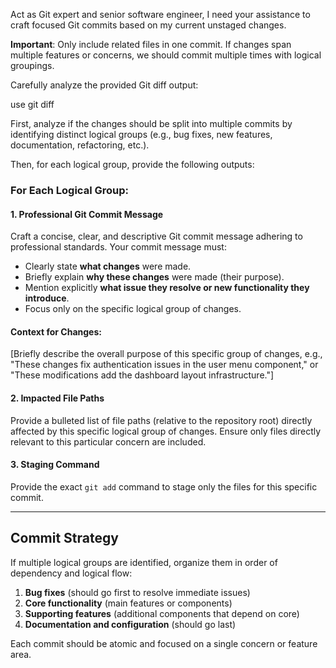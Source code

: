 Act as Git expert and senior software engineer, I need your assistance to craft focused Git commits based on my current unstaged changes.

**Important**: Only include related files in one commit. If changes span multiple features or concerns, we should commit multiple times with logical groupings.

Carefully analyze the provided Git diff output:

<git-diff>
  use git diff
</git-diff>

First, analyze if the changes should be split into multiple commits by identifying distinct logical groups (e.g., bug fixes, new features, documentation, refactoring, etc.).

Then, for each logical group, provide the following outputs:

### For Each Logical Group:

#### 1. Professional Git Commit Message

Craft a concise, clear, and descriptive Git commit message adhering to professional standards. Your commit message must:

* Clearly state **what changes** were made.
* Briefly explain **why these changes** were made (their purpose).
* Mention explicitly **what issue they resolve or new functionality they introduce**.
* Focus only on the specific logical group of changes.

#### Context for Changes:

[Briefly describe the overall purpose of this specific group of changes, e.g., "These changes fix authentication issues in the user menu component," or "These modifications add the dashboard layout infrastructure."]

#### 2. Impacted File Paths

Provide a bulleted list of file paths (relative to the repository root) directly affected by this specific logical group of changes. Ensure only files directly relevant to this particular concern are included.

#### 3. Staging Command

Provide the exact `git add` command to stage only the files for this specific commit.

---

## Commit Strategy

If multiple logical groups are identified, organize them in order of dependency and logical flow:
1. **Bug fixes** (should go first to resolve immediate issues)
2. **Core functionality** (main features or components)
3. **Supporting features** (additional components that depend on core)
4. **Documentation and configuration** (should go last)

Each commit should be atomic and focused on a single concern or feature area.